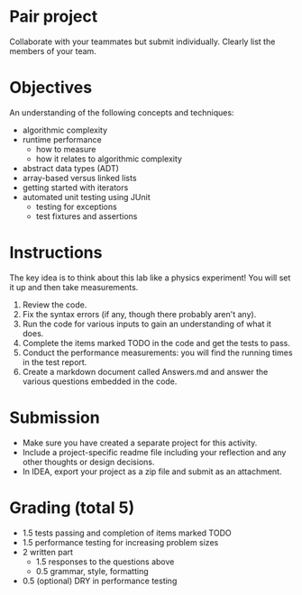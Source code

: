 # Pair project

Collaborate with your teammates but submit individually.
Clearly list the members of your team.

# Objectives

An understanding of the following concepts and techniques:

- algorithmic complexity
- runtime performance
  - how to measure
  - how it relates to algorithmic complexity
- abstract data types (ADT)
- array-based versus linked lists
- getting started with iterators
- automated unit testing using JUnit
  - testing for exceptions
  - test fixtures and assertions
  
# Instructions

The key idea is to think about this lab like a physics experiment! 
You will set it up and then take measurements.

1. Review the code.
1. Fix the syntax errors (if any, though there probably aren't any).
2. Run the code for various inputs to gain an understanding of what it does.
3. Complete the items marked TODO in the code and get the tests to pass.
2. Conduct the performance measurements: you will find the running times in the test report.
4. Create a markdown document called Answers.md and answer the various questions embedded in the code.

# Submission

- Make sure you have created a separate project for this activity.
- Include a project-specific readme file including your reflection and any other thoughts or design decisions.
- In IDEA, export your project as a zip file and submit as an attachment. 

# Grading (total 5)

- 1.5 tests passing and completion of items marked TODO
- 1.5 performance testing for increasing problem sizes
- 2 written part
  - 1.5 responses to the questions above
  - 0.5 grammar, style, formatting
- 0.5 (optional) DRY in performance testing 
